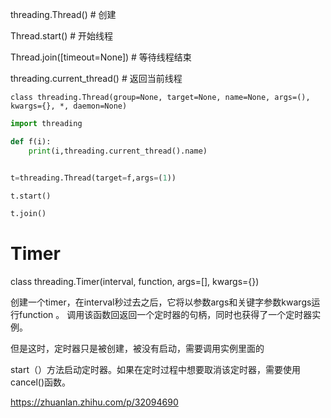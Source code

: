 threading.Thread() # 创建

Thread.start() # 开始线程

Thread.join([timeout=None]) # 等待线程结束

threading.current_thread() # 返回当前线程




`class threading.Thread(group=None, target=None, name=None, args=(), kwargs={}, *, daemon=None)`


```python
import threading 

def f(i):
    print(i,threading.current_thread().name)


t=threading.Thread(target=f,args=(1))

t.start()

t.join()
```


# Timer
class threading.Timer(interval, function, args=[], kwargs={})

创建一个timer，在interval秒过去之后，它将以参数args和关键字参数kwargs运行function 。
调用该函数回返回一个定时器的句柄，同时也获得了一个定时器实例。

但是这时，定时器只是被创建，被没有启动，需要调用实例里面的

start（）方法启动定时器。如果在定时过程中想要取消该定时器，需要使用cancel()函数。

https://zhuanlan.zhihu.com/p/32094690